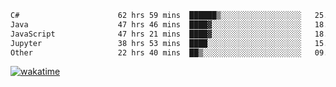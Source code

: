 <!--START_SECTION:waka-->

```txt
C#                      62 hrs 59 mins  ██████▒░░░░░░░░░░░░░░░░░░   25.02 %
Java                    47 hrs 46 mins  ████▓░░░░░░░░░░░░░░░░░░░░   18.98 %
JavaScript              47 hrs 21 mins  ████▓░░░░░░░░░░░░░░░░░░░░   18.81 %
Jupyter                 38 hrs 53 mins  ████░░░░░░░░░░░░░░░░░░░░░   15.45 %
Other                   22 hrs 40 mins  ██▒░░░░░░░░░░░░░░░░░░░░░░   09.00 %
```

<!--END_SECTION:waka-->
[![wakatime](https://wakatime.com/badge/user/6c2f442e-41b4-42e3-bc06-d5d8203ad1da.svg)](https://wakatime.com/@6c2f442e-41b4-42e3-bc06-d5d8203ad1da)
